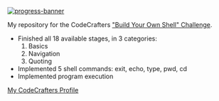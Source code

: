 [![progress-banner](https://backend.codecrafters.io/progress/shell/c83083e2-a12a-4a07-bf5e-9004fdef031a)](https://app.codecrafters.io/users/phorks?r=2qF)

My repository for the CodeCrafters
["Build Your Own Shell" Challenge](https://app.codecrafters.io/courses/shell). 

- Finished all 18 available stages, in 3 categories:
  1. Basics
  2. Navigation
  3. Quoting
- Implemented 5 shell commands: exit, echo, type, pwd, cd
- Implemented program execution

[My CodeCrafters Profile](https://app.codecrafters.io/users/phorks)